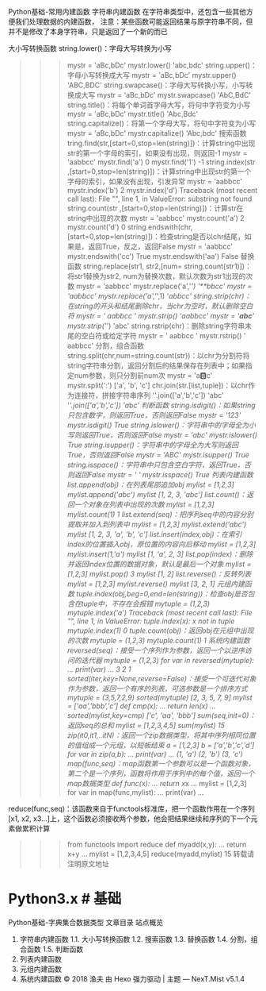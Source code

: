Python基础-常用内建函数
字符串内建函数
在字符串类型中，还包含一些其他方便我们处理数据的内建函数，
注意：某些函数可能返回结果与原字符串不同，但并不是修改了本身字符串，只是返回了一个新的而已

大小写转换函数
string.lower()：字母大写转换为小写
>>> mystr = 'aBc,bDc'
>>> mystr.lower()
'abc,bdc'
string.upper()：字母小写转换成大写
>>> mystr = 'aBc,bDc'
>>> mystr.upper()
'ABC,BDC'
string.swapcase()：字母大写转换小写，小写转换成大写
>>> mystr = 'aBc,bDc'
>>> mystr.swapcase()
'AbC,BdC'
string.title()：将每个单词首字母大写，将句中字符变为小写
>>> mystr = 'aBc,bDc'
>>> mystr.title()
'Abc,Bdc'
string.capitalize()：将第一个字母大写，将句中字符变为小写
>>> mystr = 'aBc,bDc'
>>> mystr.capitalize()
'Abc,bdc'
搜索函数
tring.find(str,[start=0,stop=len(string)])：计算string中出现str的第一个字母的索引，如果没有出现，则返回-1
>>> mystr = 'aabbcc'
>>> mystr.find('a')
0
>>> mystr.find('1')
-1
string.index(str ,[start=0,stop=len(string)])：计算string中出现str的第一个字母的索引，如果没有出现，引发异常
>>> mystr = 'aabbcc'
>>> mystr.index('b')
2
>>> mystr.index('d')
Traceback (most recent call last):
  File "<stdin>", line 1, in <module>
ValueError: substring not found
string.count(str ,[start=0,stop=len(string)])：计算str在string中出现的次数
>>> mystr = 'aabbcc'
>>> mystr.count('a')
2
>>> mystr.count('d')
0
string.endswith(chr,[start=0,stop=len(string)])：检查string是否以chr结尾，如果是，返回True，反之，返回False
>>> mystr = 'aabbcc'
>>> mystr.endswith('cc')
True
>>> mystr.endswith('aa')
False
替换函数
string.replace(str1, str2,[num= string.count(str1)])：将str1替换为str2, num为替换次数，默认次数为str1出现的次数
>>> mystr = 'aabbcc'
>>> mystr.replace('a','*')
'**bbcc'
>>> mystr = 'aabbcc'
>>> mystr.replace('a','*',1)
'*abbcc'
string.strip(chr)：在string的开头和结尾删除chr，当chr为空时，默认删除空白符
>>> mystr = ' aabbcc '
>>> mystr.strip()
'aabbcc'
>>> mystr = '**abc**'
>>> mystr.strip('*')
'abc'
string.rstrip(chr)：删除string字符串末尾的空白符或给定字符
>>> mystr = ' aabbcc '
>>> mystr.rstrip()
' aabbcc'
分割，组合函数
string.split(chr,num=string.count(str))：以chr为分割符将string字符串分割，返回分割后的结果保存在列表中；如果指定num参数，则只分割前num次
>>> mystr = 'a:b:c'
>>> mystr.split(':')
['a', 'b', 'c']
chr.join(str.[list,tuple])：以chr作为连接符，拼接字符串序列
>>> ''.join(['a','b','c'])
'abc'
>>> '*'.join(['a','b','c'])
'a*b*c'
判断函数
string.isdigit()：如果string只包含数字，则返回True，否则返回False
>>> mystr = '123'
>>> mystr.isdigit()
True
string.islower()：字符串中的字母全为小写则返回True，否则返回False
>>> mystr = 'abc'
>>> mystr.islower()
True
string.isupper()：字符串中的字母全为大写则返回True，否则返回False
>>> mystr = 'ABC'
>>> mystr.isupper()
True
string.isspace()：字符串中只包含空白字符，返回True，否则返回False
>>> mystr = '   '
>>> mystr.isspace()
True
列表内建函数
list.append(obj)：在列表尾部追加obj
>>> mylist = [1,2,3]
>>> mylist.append('abc')
>>> mylist
[1, 2, 3, 'abc']
list.count()：返回一个对象在列表中出现的次数
>>> mylist = [1,2,3]
>>> mylist.count(1)
1
list.extend(seq)：把序列seq中的内容分别提取并加入到列表中
>>> mylist = [1,2,3]
>>> mylist.extend('abc')
>>> mylist
[1, 2, 3, 'a', 'b', 'c']
list.insert(index,obj)：在索引index的位置插入obj，原位置的内容向后移动
>>> mylist = [1,2,3]
>>> mylist.insert(1,'a')
>>> mylist
[1, 'a', 2, 3]
list.pop(index)：删除并返回index位置的数据对象，默认是最后一个对象
>>> mylist = [1,2,3]
>>> mylist.pop()
3
>>> mylist
[1, 2]
list.reverse()：反转列表
>>> mylist = [1,2,3]
>>> mylist.reverse()
>>> mylist
[3, 2, 1]
元组内建函数
tuple.index(obj,beg=0,end=len(string))：检查obj是否包含在tuple中，不存在会报错
>>> mytuple = (1,2,3)
>>> mytuple.index('a')
Traceback (most recent call last):
  File "<stdin>", line 1, in <module>
ValueError: tuple.index(x): x not in tuple
>>> mytuple.index(1)
0
tuple.count(obj)：返回obj在元组中出现的次数
>>> mytuple = (1,2,3)
>>> mytuple.count(1)
1
系统内建函数
reversed(seq)：接受一个序列作为参数，返回一个以逆序访问的迭代器
>>> mytuple = (1,2,3)
>>> for var in reversed(mytuple):
...     print(var)
...
3
2
1
sorted(iter,key=None,reverse=False)：接受一个可迭代对象作为参数，返回一个有序的列表，可选参数是一个排序方式
>>> mytuple = (3,5,7,2,9)
>>> sorted(mytuple)
[2, 3, 5, 7, 9]
>>> mylist = ['aa','bbb','c']
>>> def cmp(x):
...     return len(x)
...
>>> sorted(mylist,key=cmp)
['c', 'aa', 'bbb']
sum(seq,init=0)：返回seq的总和
>>> mylist = [1,2,3,4,5]
>>> sum(mylist)
15
zip(it0,it1,..itN)：返回一个zip数据类型，将其中序列相同位置的值组成一个元组，以短板结束
>>> a = [1,2,3]
>>> b = ['a','b','c','d']
>>> for var in zip(a,b):
...     print(var)
...
(1, 'a')
(2, 'b')
(3, 'c')
map(func,seq)：map函数第一个参数可以是一个函数对象，第二个是一个序列，函数将作用于序列中的每个值，返回一个map数据类型
>>> def func(x):
...     return x*x
...
>>> mylist = [1,2,3]
>>> for var in map(func,mylist):
...     print(var)
...

reduce(func,seq)：该函数来自于functools标准库，把一个函数作用在一个序列[x1, x2, x3…]上，这个函数必须接收两个参数，他会把结果继续和序列的下一个元素做累积计算

>>> from functools import reduce
>>> def myadd(x,y):
...     return x+y
...
>>> mylist = [1,2,3,4,5]
>>> reduce(myadd,mylist)
15
转载请注明原文地址

# Python3.x # 基础
Python基础-字典集合数据类型
文章目录  站点概览
1. 字符串内建函数
1.1. 大小写转换函数
1.2. 搜索函数
1.3. 替换函数
1.4. 分割，组合函数
1.5. 判断函数
2. 列表内建函数
3. 元组内建函数
4. 系统内建函数
© 2018  渔夫
由 Hexo 强力驱动 | 主题 — NexT.Mist v5.1.4
